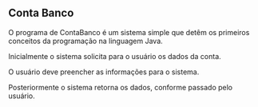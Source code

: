 ## Conta Banco

O programa de ContaBanco é um sistema simple que detêm os primeiros conceitos da programação na linguagem Java.

Inicialmente o sistema solicita para o usuário os dados da conta.

O usuário deve preencher as informações para o sistema.

Posteriormente o sistema retorna os dados, conforme passado pelo usuário.